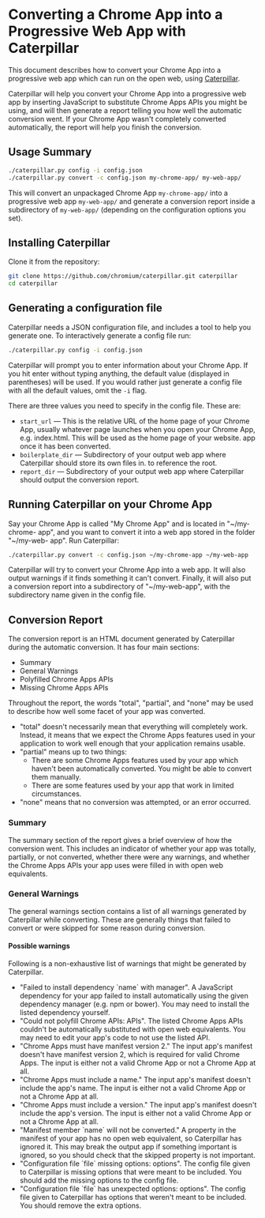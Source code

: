 Converting a Chrome App into a Progressive Web App with Caterpillar
===================================================================

This document describes how to convert your Chrome App into a progressive web
app which can run on the open web, using
[Caterpillar](https://github.com/chromium/caterpillar).

Caterpillar will help you convert your Chrome App into a progressive web app by
inserting JavaScript to substitute Chrome Apps APIs you might be using, and will
then generate a report telling you how well the automatic conversion went. If
your Chrome App wasn't completely converted automatically, the report will help
you finish the conversion.

## Usage Summary

```bash
./caterpillar.py config -i config.json
./caterpillar.py convert -c config.json my-chrome-app/ my-web-app/
```

This will convert an unpackaged Chrome App `my-chrome-app/` into a progressive
web app `my-web-app/` and generate a conversion report inside a subdirectory of
`my-web-app/` (depending on the configuration options you set).

## Installing Caterpillar

Clone it from the repository:

```bash
git clone https://github.com/chromium/caterpillar.git caterpillar
cd caterpillar
```

## Generating a configuration file
Caterpillar needs a JSON configuration file, and includes a tool to help you
generate one. To interactively generate a config file run:

```bash
./caterpillar.py config -i config.json
```

Caterpillar will prompt you to enter information about your Chrome App. If you
hit enter without typing anything, the default value (displayed in parentheses)
will be used. If you would rather just generate a config file with all the
default values, omit the `-i` flag.

There are three values you need to specify in the config file. These are:

- `start_url` &mdash; This is the relative URL of the home page of your Chrome
  App, usually whatever page launches when you open your Chrome App, e.g.
  index.html. This will be used as the home page of your website.
  app once it has been converted.
- `boilerplate_dir` &mdash; Subdirectory of your output web app where
  Caterpillar should store its own files in.
  to reference the root.
- `report_dir` &mdash; Subdirectory of your output web app where Caterpillar
  should output the conversion report.

## Running Caterpillar on your Chrome App
Say your Chrome App is called "My Chrome App" and is located in "~/my-chrome-
app", and you want to convert it into a web app stored in the folder "~/my-web-
app". Run Caterpillar:

```bash
./caterpillar.py convert -c config.json ~/my-chrome-app ~/my-web-app
```

Caterpillar will try to convert your Chrome App into a web app. It will also
output warnings if it finds something it can't convert. Finally, it will also
put a conversion report into a subdirectory of "~/my-web-app", with the
subdirectory name given in the config file.

## Conversion Report

The conversion report is an HTML document generated by Caterpillar during the
automatic conversion. It has four main sections:

- Summary
- General Warnings
- Polyfilled Chrome Apps APIs
- Missing Chrome Apps APIs

Throughout the report, the words "total", "partial", and "none" may be used to
describe how well some facet of your app was converted.

- "total" doesn't necessarily mean that everything will completely work.
  Instead, it means that we expect the Chrome Apps features used in your
  application to work well enough that your application remains usable.
- "partial" means up to two things:
    - There are some Chrome Apps features used by your app which haven't been
      automatically converted. You might be able to convert them manually.
    - There are some features used by your app that work in limited
      circumstances.
- "none" means that no conversion was attempted, or an error occurred.

### Summary

The summary section of the report gives a brief overview of how the conversion
went. This includes an indicator of whether your app was totally, partially, or
not converted, whether there were any warnings, and whether the Chrome Apps APIs
your app uses were filled in with open web equivalents.

### General Warnings

The general warnings section contains a list of all warnings generated by
Caterpillar while converting. These are generally things that failed to convert
or were skipped for some reason during conversion.

#### Possible warnings

Following is a non-exhaustive list of warnings that might be generated by
Caterpillar.

- "Failed to install dependency \`name\` with manager". A JavaScript dependency
  for your app failed to install automatically using the given dependency
  manager (e.g. npm or bower). You may need to install the listed dependency
  yourself.
- "Could not polyfill Chrome APIs: APIs". The listed Chrome Apps APIs couldn't
  be automatically substituted with open web equivalents. You may need to edit
  your app's code to not use the listed API.
- "Chrome Apps must have manifest version 2." The input app's manifest doesn't
  have manifest version 2, which is required for valid Chrome Apps. The input is
  either not a valid Chrome App or not a Chrome App at all.
- "Chrome Apps must include a name." The input app's manifest doesn't include
  the app's name. The input is either not a valid Chrome App or not a Chrome App
  at all.
- "Chrome Apps must include a version." The input app's manifest doesn't include
  the app's version. The input is either not a valid Chrome App or not a Chrome
  App at all.
- "Manifest member \`name\` will not be converted." A property in the manifest
  of your app has no open web equivalent, so Caterpillar has ignored it. This
  may break the output app if something important is ignored, so you should
  check that the skipped property is not important.
- "Configuration file \`file\` missing options: options". The config file given
  to Caterpillar is missing options that were meant to be included. You should
  add the missing options to the config file.
- "Configuration file \`file\` has unexpected options: options". The config file
  given to Caterpillar has options that weren't meant to be included. You should
  remove the extra options.

<!-- TODO(alger): Add the remaining sections.
### Polyfilled Chrome Apps APIs
### Missing Chrome Apps APIs -->
